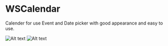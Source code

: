 # WSCalendar
Calender for use Event and Date picker with good appearance and easy to use.

![Alt text](https://github.com/WebsoftProfession/WSCalendar/blob/master/WSCalendar_1.png?raw=true "Optional Title")
![Alt text](https://github.com/WebsoftProfession/WSCalendar/blob/master/WSCalendar_2.png?raw=true "Optional Title")
